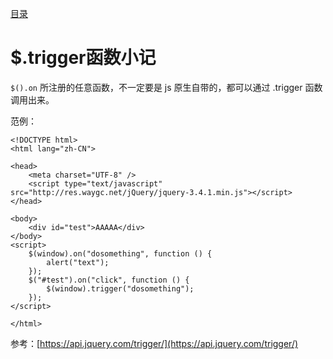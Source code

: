 [目录](./)
# $.trigger函数小记

`$().on` 所注册的任意函数，不一定要是 js 原生自带的，都可以通过 .trigger 函数调用出来。

范例：
```
<!DOCTYPE html>
<html lang="zh-CN">

<head>
    <meta charset="UTF-8" />
    <script type="text/javascript" src="http://res.waygc.net/jQuery/jquery-3.4.1.min.js"></script>
</head>

<body>
    <div id="test">AAAAA</div>
</body>
<script>
    $(window).on("dosomething", function () {
        alert("text");
    });
    $("#test").on("click", function () {
        $(window).trigger("dosomething");
    });
</script>

</html>
```

参考：[https://api.jquery.com/trigger/](https://api.jquery.com/trigger/)